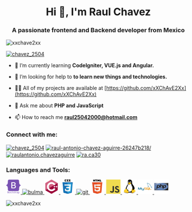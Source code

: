 <h1 align="center">Hi 👋, I'm Raul Chavez</h1>
<h3 align="center">A passionate frontend and Backend developer from Mexico</h3>

<p align="left"> <img src="https://komarev.com/ghpvc/?username=xxchave2xx&label=Profile%20views&color=0e75b6&style=flat" alt="xxchave2xx" /> </p>

<p align="left"> <a href="https://twitter.com/chavez_2504" target="blank"><img src="https://img.shields.io/twitter/follow/chavez_2504?logo=twitter&style=for-the-badge" alt="chavez_2504" /></a> </p>

- 🌱 I’m currently learning **CodeIgniter, VUE.js and Angular.**

- 🤝 I’m looking for help to **to learn new things and technologies.**

- 👨‍💻 All of my projects are available at [https://github.com/xXChAvE2Xx](https://github.com/xXChAvE2Xx)

- 💬 Ask me about **PHP and JavaScript**

- 📫 How to reach me **raul25042000@hotmail.com**

<h3 align="left">Connect with me:</h3>
<p align="left">
<a href="https://twitter.com/chavez_2504" target="blank"><img align="center" src="https://raw.githubusercontent.com/rahuldkjain/github-profile-readme-generator/master/src/images/icons/Social/twitter.svg" alt="chavez_2504" height="30" width="40" /></a>
<a href="https://linkedin.com/in/raul-antonio-chavez-aguirre-26247b218/" target="blank"><img align="center" src="https://raw.githubusercontent.com/rahuldkjain/github-profile-readme-generator/master/src/images/icons/Social/linked-in-alt.svg" alt="raul-antonio-chavez-aguirre-26247b218/" height="30" width="40" /></a>
<a href="https://fb.com/raulantonio.chavezaguirre" target="blank"><img align="center" src="https://raw.githubusercontent.com/rahuldkjain/github-profile-readme-generator/master/src/images/icons/Social/facebook.svg" alt="raulantonio.chavezaguirre" height="30" width="40" /></a>
<a href="https://instagram.com/ra.ca30" target="blank"><img align="center" src="https://raw.githubusercontent.com/rahuldkjain/github-profile-readme-generator/master/src/images/icons/Social/instagram.svg" alt="ra.ca30" height="30" width="40" /></a>
</p>

<h3 align="left">Languages and Tools:</h3>
<p align="left"> <a href="https://getbootstrap.com" target="_blank" rel="noreferrer"> <img src="https://raw.githubusercontent.com/devicons/devicon/master/icons/bootstrap/bootstrap-plain-wordmark.svg" alt="bootstrap" width="40" height="40"/> </a> <a href="https://bulma.io/" target="_blank" rel="noreferrer"> <img src="https://raw.githubusercontent.com/gilbarbara/logos/804dc257b59e144eaca5bc6ffd16949752c6f789/logos/bulma.svg" alt="bulma" width="40" height="40"/> </a> <a href="https://www.w3schools.com/cpp/" target="_blank" rel="noreferrer"> <img src="https://raw.githubusercontent.com/devicons/devicon/master/icons/cplusplus/cplusplus-original.svg" alt="cplusplus" width="40" height="40"/> </a> <a href="https://www.w3schools.com/css/" target="_blank" rel="noreferrer"> <img src="https://raw.githubusercontent.com/devicons/devicon/master/icons/css3/css3-original-wordmark.svg" alt="css3" width="40" height="40"/> </a><a href="https://git-scm.com/" target="_blank" rel="noreferrer"> <img src="https://www.vectorlogo.zone/logos/git-scm/git-scm-icon.svg" alt="git" width="40" height="40"/> </a> <a href="https://www.w3.org/html/" target="_blank" rel="noreferrer"> <img src="https://raw.githubusercontent.com/devicons/devicon/master/icons/html5/html5-original-wordmark.svg" alt="html5" width="40" height="40"/> </a> <a href="https://developer.mozilla.org/en-US/docs/Web/JavaScript" target="_blank" rel="noreferrer"> <img src="https://raw.githubusercontent.com/devicons/devicon/master/icons/javascript/javascript-original.svg" alt="javascript" width="40" height="40"/> </a> <a href="https://www.linux.org/" target="_blank" rel="noreferrer"> <img src="https://raw.githubusercontent.com/devicons/devicon/master/icons/linux/linux-original.svg" alt="linux" width="40" height="40"/> </a> <a href="https://www.mysql.com/" target="_blank" rel="noreferrer"> <img src="https://raw.githubusercontent.com/devicons/devicon/master/icons/mysql/mysql-original-wordmark.svg" alt="mysql" width="40" height="40"/> </a> <a href="https://www.php.net" target="_blank" rel="noreferrer"> <img src="https://raw.githubusercontent.com/devicons/devicon/master/icons/php/php-original.svg" alt="php" width="40" height="40"/> </a> </p>

<p><img align="left" src="https://github-readme-stats.vercel.app/api/top-langs?username=xxchave2xx&show_icons=true&theme=gruvbox&locale=en&layout=compact" alt="xxchave2xx" /></p>
